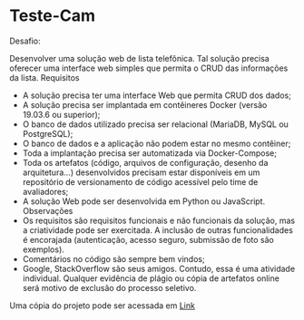 # Teste-Cam

Desafio:

Desenvolver uma solução web de lista telefônica.
Tal solução precisa oferecer uma interface web simples que permita o CRUD das
informações da lista.
Requisitos
- A solução precisa ter uma interface Web que permita CRUD dos dados;
- A solução precisa ser implantada em contêineres Docker (versão 19.03.6 ou
superior);
- O banco de dados utilizado precisa ser relacional (MariaDB, MySQL ou
PostgreSQL);
- O banco de dados e a aplicação não podem estar no mesmo contêiner;
- Toda a implantação precisa ser automatizada via Docker-Compose;
- Toda os artefatos (código, arquivos de configuração, desenho da arquitetura...)
desenvolvidos precisam estar disponíveis em um repositório de versionamento de
código acessível pelo time de avaliadores;
- A solução Web pode ser desenvolvida em Python ou JavaScript.
Observações
- Os requisitos são requisitos funcionais e não funcionais da solução, mas a
criatividade pode ser exercitada. A inclusão de outras funcionalidades é encorajada
(autenticação, acesso seguro, submissão de foto são exemplos).
- Comentários no código são sempre bem vindos;
- Google, StackOverflow são seus amigos. Contudo, essa é uma atividade individual.
Qualquer evidência de plágio ou cópia de artefatos online será motivo de exclusão
do processo seletivo.

Uma cópia do projeto pode ser acessada em [Link](teste-cam.lincoln.abreu.eng.br)
